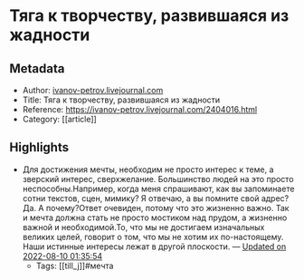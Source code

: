 # Тяга к творчеству, развившаяся из жадности

## Metadata
- Author: [ivanov-petrov.livejournal.com]()
- Title: Тяга к творчеству, развившаяся из жадности
- Reference: https://ivanov-petrov.livejournal.com/2404016.html
- Category: [[article]]

## Highlights
- Для достижения мечты, необходим не просто интерес к теме, а зверский интерес, сверхжелание. Большинство людей на это просто неспособны.Например, когда меня спрашивают, как вы запоминаете сотни текстов, сцен, мимику? Я отвечаю, а вы помните свой адрес? Да. А почему?Ответ очевиден, потому что это жизненно важно. Так и мечта должна стать не просто мостиком над прудом, а жизненно важной и необходимой.То, что мы не достигаем изначальных великих целей, говорит о том, что мы не хотим их по-настоящему. Наши истинные интересы лежат в другой плоскости. — [Updated on 2022-08-10 01:35:54](https://hyp.is/oYAWfhgzEe21oCdwyqLplQ/ivanov-petrov.livejournal.com/2404016.html)
   - Tags: [[till_j]]#мечта
